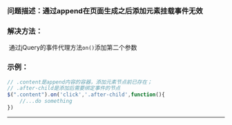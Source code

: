 ### 问题描述：通过append在页面生成之后添加元素挂载事件无效

### 解决方法：

​	通过jQuery的事件代理方法`on()`添加第二个参数

### 示例：

```javascript
// .content是append内容的容器，添加元素节点前已存在； 
// .after-child是添加后需要绑定事件的节点
$(".content").on('click','.after-child',function(){ 
    //...do something
})
```



---

